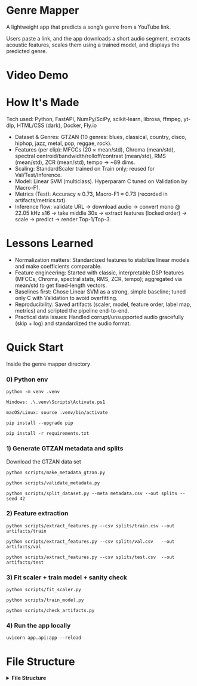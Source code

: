 # Genre Mapper
A lightweight app that predicts a song’s genre from a YouTube link.

Users paste a link, and the app downloads a short audio segment, extracts acoustic features, scales them using a trained model, and displays the predicted genre.

# Video Demo

# How It's Made 
Tech used: Python, FastAPI, NumPy/SciPy, scikit-learn, librosa, ffmpeg, yt-dlp, HTML/CSS (dark), Docker, Fly.io

  - Dataset & Genres: GTZAN (10 genres: blues, classical, country, disco, hiphop, jazz, metal, pop, reggae, rock).
  - Features (per clip): MFCCs (20 × mean/std), Chroma (mean/std), spectral centroid/bandwidth/rolloff/contrast (mean/std), RMS (mean/std), ZCR (mean/std), tempo → ~89 dims.
  - Scaling: StandardScaler trained on Train only; reused for Val/Test/Inference.
  - Model: Linear SVM (multiclass). Hyperparam C tuned on Validation by Macro-F1.
  - Metrics (Test): Accuracy ≈ 0.73, Macro-F1 ≈ 0.73 (recorded in artifacts/metrics.txt).
  - Inference flow: validate URL → download audio → convert mono @ 22.05 kHz s16 → take middle 30s → extract features (locked order) → scale → predict → render Top-1/Top-3.

# Lessons Learned 

  - Normalization matters: Standardized features to stabilize linear models and make coefficients comparable.
  - Feature engineering: Started with classic, interpretable DSP features (MFCCs, Chroma, spectral stats, RMS, ZCR, tempo); aggregated via mean/std to get fixed-length vectors.
  - Baselines first: Chose Linear SVM as a strong, simple baseline; tuned only C with Validation to avoid overfitting.
  - Reproducibility: Saved artifacts (scaler, model, feature order, label map, metrics) and scripted the pipeline end-to-end.
  - Practical data issues: Handled corrupt/unsupported audio gracefully (skip + log) and standardized the audio format.

# Quick Start 

Inside the genre mapper directory 
  ### 0) Python env
    python -m venv .venv 
  
    Windows: .\.venv\Scripts\Activate.ps1 
  
    macOS/Linux: source .venv/bin/activate 
  
    pip install --upgrade pip
  
    pip install -r requirements.txt

  ### 1) Generate GTZAN metadata and splits
  Download the GTZAN data set
  
    python scripts/make_metadata_gtzan.py
  
    python scripts/validate_metadata.py
  
    python scripts/split_dataset.py --meta metadata.csv --out splits --seed 42

  ### 2) Feature extraction
  
    python scripts/extract_features.py --csv splits/train.csv --out artifacts/train
    
    python scripts/extract_features.py --csv splits/val.csv   --out artifacts/val
    
    python scripts/extract_features.py --csv splits/test.csv  --out artifacts/test

  ### 3) Fit scaler + train model + sanity check
  
    python scripts/fit_scaler.py
  
    python scripts/train_model.py
  
    python scripts/check_artifacts.py

  ### 4) Run the app locally
  
    uvicorn app.api:app --reload

# File Structure 

<details>
  <summary><b>File Structure</b></summary>

```text
genre-mapper/
├─ app/
│  ├─ api.py               
│  └─ infer_core.py        
├─ artifacts/
│  ├─ model.pkl           
│  ├─ scaler.pkl           
│  ├─ feature_order.json   
│  ├─ label_map.json       
│  └─ metrics.txt         
├─ data/
│  └─ gtzan/               # GTZAN 30s clips (not in repo)
├─ scripts/
│  ├─ make_metadata_gtzan.py
│  ├─ validate_metadata.py
│  ├─ split_dataset.py
│  ├─ extract_features.py
│  ├─ fit_scaler.py
│  ├─ train_model.py
│  ├─ check_artifacts.py
│  └─ youtube_fetch_clip.py # add 30s clips by genre to expand dataset
├─ splits/
│  ├─ train.csv
│  ├─ val.csv
│  └─ test.csv
├─ requirements.txt
└─ metadata.csv
